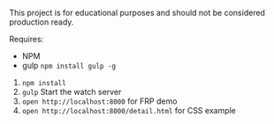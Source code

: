 This project is for educational purposes and should not be considered production ready.

Requires:
* NPM
* gulp `npm install gulp -g`


1. `npm install`
2. `gulp` Start the watch server
2. `open http://localhost:8000` for FRP demo
3. `open http://localhost:8000/detail.html` for CSS example

